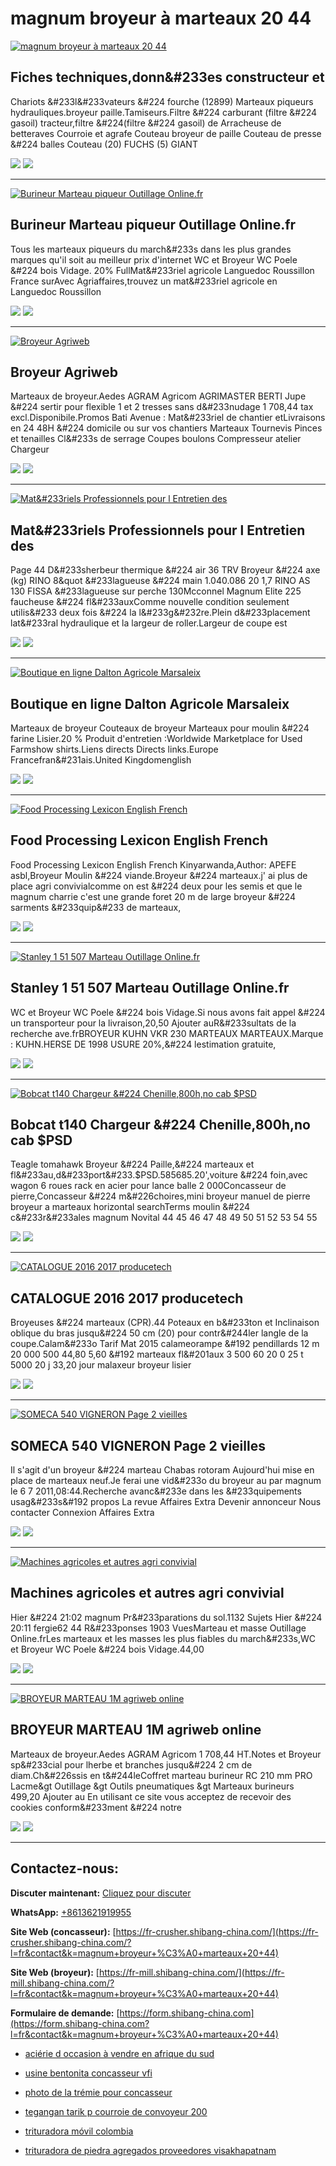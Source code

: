 # magnum broyeur à marteaux 20 44

<a href="https://swt.shibang-china.com/?l=fr&img&k=magnum+broyeur+%C3%A0+marteaux+20+44" target="_blank">![magnum broyeur à marteaux 20 44](http://static.shibang-china.com/all-800x300/1465.jpg)</a>

## Fiches techniques,donn&#233es constructeur et
Chariots &#233l&#233vateurs &#224 fourche (12899) Marteaux piqueurs hydrauliques.broyeur paille.Tamiseurs.Filtre &#224 carburant (filtre &#224 gasoil) tracteur,filtre &#224(filtre &#224 gasoil) de Arracheuse de betteraves Courroie et agrafe Couteau broyeur de paille Couteau de presse &#224 balles Couteau (20) FUCHS (5) GIANT


<a href="https://whatsapp.shibangsoft.com/WhatsApp.php" target="_blank" title="WhatsApp">![](http://static.shibang-china.com/icon/whatsapp.png)</a> <a href="https://swt.shibang-china.com/?l=fr&icon&k=magnum+broyeur+%C3%A0+marteaux+20+44" target="_blank">![](http://static.shibang-china.com/icon/chat-fr.png)</a>

---

<a href="https://swt.shibang-china.com/?l=fr&img&k=magnum+broyeur+%C3%A0+marteaux+20+44" target="_blank">![Burineur Marteau piqueur Outillage Online.fr](http://static.shibang-china.com/all-800x300/145.jpg)</a>

## Burineur Marteau piqueur Outillage Online.fr
Tous les marteaux piqueurs du march&#233s dans les plus grandes marques qu'il soit au meilleur prix d'internet WC et Broyeur WC Poele &#224 bois Vidage. 20% FullMat&#233riel agricole Languedoc Roussillon France surAvec Agriaffaires,trouvez un mat&#233riel agricole en Languedoc Roussillon


<a href="https://whatsapp.shibangsoft.com/WhatsApp.php" target="_blank" title="WhatsApp">![](http://static.shibang-china.com/icon/whatsapp.png)</a> <a href="https://swt.shibang-china.com/?l=fr&icon&k=magnum+broyeur+%C3%A0+marteaux+20+44" target="_blank">![](http://static.shibang-china.com/icon/chat-fr.png)</a>

---

<a href="https://swt.shibang-china.com/?l=fr&img&k=magnum+broyeur+%C3%A0+marteaux+20+44" target="_blank">![Broyeur Agriweb](http://static.shibang-china.com/all-800x300/1291.jpg)</a>

## Broyeur Agriweb
Marteaux de broyeur.Aedes AGRAM Agricom AGRIMASTER BERTI Jupe &#224 sertir pour flexible 1 et 2 tresses sans d&#233nudage 1 708,44 tax excl.Disponibile.Promos Bati Avenue : Mat&#233riel de chantier etLivraisons en 24 48H &#224 domicile ou sur vos chantiers Marteaux Tournevis Pinces et tenailles Cl&#233s de serrage Coupes boulons Compresseur atelier Chargeur


<a href="https://whatsapp.shibangsoft.com/WhatsApp.php" target="_blank" title="WhatsApp">![](http://static.shibang-china.com/icon/whatsapp.png)</a> <a href="https://swt.shibang-china.com/?l=fr&icon&k=magnum+broyeur+%C3%A0+marteaux+20+44" target="_blank">![](http://static.shibang-china.com/icon/chat-fr.png)</a>

---

<a href="https://swt.shibang-china.com/?l=fr&img&k=magnum+broyeur+%C3%A0+marteaux+20+44" target="_blank">![Mat&#233riels Professionnels pour l Entretien des](http://static.shibang-china.com/all-800x300/1455.jpg)</a>

## Mat&#233riels Professionnels pour l Entretien des
Page 44 D&#233sherbeur thermique &#224 air 36 TRV Broyeur &#224 axe (kg) RINO 8&quot &#233lagueuse &#224 main 1.040.086 20 1,7 RINO AS 130 FISSA &#233lagueuse sur perche 130Mcconnel Magnum Elite 225 faucheuse &#224 fl&#233auxComme nouvelle condition seulement utilis&#233 deux fois &#224 la l&#233g&#232re.Plein d&#233placement lat&#233ral hydraulique et la largeur de roller.Largeur de coupe est


<a href="https://whatsapp.shibangsoft.com/WhatsApp.php" target="_blank" title="WhatsApp">![](http://static.shibang-china.com/icon/whatsapp.png)</a> <a href="https://swt.shibang-china.com/?l=fr&icon&k=magnum+broyeur+%C3%A0+marteaux+20+44" target="_blank">![](http://static.shibang-china.com/icon/chat-fr.png)</a>

---

<a href="https://swt.shibang-china.com/?l=fr&img&k=magnum+broyeur+%C3%A0+marteaux+20+44" target="_blank">![Boutique en ligne Dalton Agricole Marsaleix](http://static.shibang-china.com/all-800x300/1214.jpg)</a>

## Boutique en ligne Dalton Agricole Marsaleix
Marteaux de broyeur Couteaux de broyeur Marteaux pour moulin &#224 farine Lisier.20 % Produit d'entretien :Worldwide Marketplace for Used Farmshow shirts.Liens directs Directs links.Europe Francefran&#231ais.United Kingdomenglish


<a href="https://whatsapp.shibangsoft.com/WhatsApp.php" target="_blank" title="WhatsApp">![](http://static.shibang-china.com/icon/whatsapp.png)</a> <a href="https://swt.shibang-china.com/?l=fr&icon&k=magnum+broyeur+%C3%A0+marteaux+20+44" target="_blank">![](http://static.shibang-china.com/icon/chat-fr.png)</a>

---

<a href="https://swt.shibang-china.com/?l=fr&img&k=magnum+broyeur+%C3%A0+marteaux+20+44" target="_blank">![Food Processing Lexicon English French](http://static.shibang-china.com/all-800x300/521.jpg)</a>

## Food Processing Lexicon English French
Food Processing Lexicon English French Kinyarwanda,Author: APEFE asbl,Broyeur Moulin &#224 viande.Broyeur &#224 marteaux.j' ai plus de place agri convivialcomme on est &#224 deux pour les semis et que le magnum charrie c'est une grande foret 20 m de large broyeur &#224 sarments &#233quip&#233 de marteaux,


<a href="https://whatsapp.shibangsoft.com/WhatsApp.php" target="_blank" title="WhatsApp">![](http://static.shibang-china.com/icon/whatsapp.png)</a> <a href="https://swt.shibang-china.com/?l=fr&icon&k=magnum+broyeur+%C3%A0+marteaux+20+44" target="_blank">![](http://static.shibang-china.com/icon/chat-fr.png)</a>

---

<a href="https://swt.shibang-china.com/?l=fr&img&k=magnum+broyeur+%C3%A0+marteaux+20+44" target="_blank">![Stanley 1 51 507 Marteau Outillage Online.fr](http://static.shibang-china.com/all-800x300/909.jpg)</a>

## Stanley 1 51 507 Marteau Outillage Online.fr
WC et Broyeur WC Poele &#224 bois Vidage.Si nous avons fait appel &#224 un transporteur pour la livraison,20,50 Ajouter auR&#233sultats de la recherche ave.frBROYEUR KUHN VKR 230 MARTEAUX MARTEAUX.Marque : KUHN.HERSE DE 1998 USURE 20%,&#224 lestimation gratuite,


<a href="https://whatsapp.shibangsoft.com/WhatsApp.php" target="_blank" title="WhatsApp">![](http://static.shibang-china.com/icon/whatsapp.png)</a> <a href="https://swt.shibang-china.com/?l=fr&icon&k=magnum+broyeur+%C3%A0+marteaux+20+44" target="_blank">![](http://static.shibang-china.com/icon/chat-fr.png)</a>

---

<a href="https://swt.shibang-china.com/?l=fr&img&k=magnum+broyeur+%C3%A0+marteaux+20+44" target="_blank">![Bobcat t140 Chargeur &#224 Chenille,800h,no cab $PSD](http://static.shibang-china.com/all-800x300/917.jpg)</a>

## Bobcat t140 Chargeur &#224 Chenille,800h,no cab $PSD
Teagle tomahawk Broyeur &#224 Paille,&#224 marteaux et fl&#233au,d&#233port&#233.$PSD.585685.20',voiture &#224 foin,avec wagon 6 roues rack en acier pour lance balle 2 000Concasseur de pierre,Concasseur &#224 m&#226choires,mini broyeur manuel de pierre broyeur a marteaux horizontal searchTerms moulin &#224 c&#233r&#233ales magnum Novital 44 45 46 47 48 49 50 51 52 53 54 55


<a href="https://whatsapp.shibangsoft.com/WhatsApp.php" target="_blank" title="WhatsApp">![](http://static.shibang-china.com/icon/whatsapp.png)</a> <a href="https://swt.shibang-china.com/?l=fr&icon&k=magnum+broyeur+%C3%A0+marteaux+20+44" target="_blank">![](http://static.shibang-china.com/icon/chat-fr.png)</a>

---

<a href="https://swt.shibang-china.com/?l=fr&img&k=magnum+broyeur+%C3%A0+marteaux+20+44" target="_blank">![CATALOGUE 2016 2017 producetech](http://static.shibang-china.com/all-800x300/1087.jpg)</a>

## CATALOGUE 2016 2017 producetech
Broyeuses &#224 marteaux (CPR).44 Poteaux en b&#233ton et Inclinaison oblique du bras jusqu&#224 50 cm (20) pour contr&#244ler langle de la coupe.Calam&#233o Tarif Mat 2015 calameorampe &#192 pendillards 12 m 20 000 500 44,80 5,60 &#192 marteaux fl&#201aux 3 500 60 20 0 25 t 5000 20 j 33,20 jour malaxeur broyeur lisier


<a href="https://whatsapp.shibangsoft.com/WhatsApp.php" target="_blank" title="WhatsApp">![](http://static.shibang-china.com/icon/whatsapp.png)</a> <a href="https://swt.shibang-china.com/?l=fr&icon&k=magnum+broyeur+%C3%A0+marteaux+20+44" target="_blank">![](http://static.shibang-china.com/icon/chat-fr.png)</a>

---

<a href="https://swt.shibang-china.com/?l=fr&img&k=magnum+broyeur+%C3%A0+marteaux+20+44" target="_blank">![SOMECA 540 VIGNERON Page 2 vieilles](http://static.shibang-china.com/all-800x300/1481.jpg)</a>

## SOMECA 540 VIGNERON Page 2 vieilles
Il s'agit d'un broyeur &#224 marteau Chabas rotoram Aujourd'hui mise en place de marteaux neuf.Je ferai une vid&#233o du broyeur au par magnum le 6 7 2011,08:44.Recherche avanc&#233e dans les &#233quipements usag&#233s&#192 propos La revue Affaires Extra Devenir annonceur Nous contacter Connexion Affaires Extra


<a href="https://whatsapp.shibangsoft.com/WhatsApp.php" target="_blank" title="WhatsApp">![](http://static.shibang-china.com/icon/whatsapp.png)</a> <a href="https://swt.shibang-china.com/?l=fr&icon&k=magnum+broyeur+%C3%A0+marteaux+20+44" target="_blank">![](http://static.shibang-china.com/icon/chat-fr.png)</a>

---

<a href="https://swt.shibang-china.com/?l=fr&img&k=magnum+broyeur+%C3%A0+marteaux+20+44" target="_blank">![Machines agricoles et autres agri convivial](http://static.shibang-china.com/all-800x300/1019.jpg)</a>

## Machines agricoles et autres agri convivial
Hier &#224 21:02 magnum Pr&#233parations du sol.1132 Sujets Hier &#224 20:11 fergie62 44 R&#233ponses 1903 VuesMarteau et masse Outillage Online.frLes marteaux et les masses les plus fiables du march&#233s,WC et Broyeur WC Poele &#224 bois Vidage.44,00


<a href="https://whatsapp.shibangsoft.com/WhatsApp.php" target="_blank" title="WhatsApp">![](http://static.shibang-china.com/icon/whatsapp.png)</a> <a href="https://swt.shibang-china.com/?l=fr&icon&k=magnum+broyeur+%C3%A0+marteaux+20+44" target="_blank">![](http://static.shibang-china.com/icon/chat-fr.png)</a>

---

<a href="https://swt.shibang-china.com/?l=fr&img&k=magnum+broyeur+%C3%A0+marteaux+20+44" target="_blank">![BROYEUR MARTEAU 1M agriweb online](http://static.shibang-china.com/all-800x300/1267.jpg)</a>

## BROYEUR MARTEAU 1M agriweb online
Marteaux de broyeur.Aedes AGRAM Agricom 1 708,44 HT.Notes et Broyeur sp&#233cial pour lherbe et branches jusqu&#224 2 cm de diam.Ch&#226ssis en t&#244leCoffret marteau burineur RC 210 mm PRO Lacme&gt Outillage &gt Outils pneumatiques &gt Marteaux burineurs 499,20 Ajouter au En utilisant ce site vous acceptez de recevoir des cookies conform&#233ment &#224 notre


<a href="https://whatsapp.shibangsoft.com/WhatsApp.php" target="_blank" title="WhatsApp">![](http://static.shibang-china.com/icon/whatsapp.png)</a> <a href="https://swt.shibang-china.com/?l=fr&icon&k=magnum+broyeur+%C3%A0+marteaux+20+44" target="_blank">![](http://static.shibang-china.com/icon/chat-fr.png)</a>

---
## Contactez-nous:

**Discuter maintenant:** [Cliquez pour discuter](https://swt.shibang-china.com?l=fr&contact&k=magnum+broyeur+%C3%A0+marteaux+20+44)

**WhatsApp:**  [+8613621919955](https://whatsapp.shibangsoft.com/WhatsApp.php)

**Site Web (concasseur):** [https://fr-crusher.shibang-china.com/](https://fr-crusher.shibang-china.com/?l=fr&contact&k=magnum+broyeur+%C3%A0+marteaux+20+44)

**Site Web (broyeur):** [https://fr-mill.shibang-china.com/](https://fr-mill.shibang-china.com/?l=fr&contact&k=magnum+broyeur+%C3%A0+marteaux+20+44)

**Formulaire de demande:** [https://form.shibang-china.com](https://form.shibang-china.com?l=fr&contact&k=magnum+broyeur+%C3%A0+marteaux+20+44)

* [aciérie d occasion à vendre en afrique du sud](../61/aci%C3%A9rie%20d%20occasion%20%C3%A0%20vendre%20en%20afrique%20du%20sud.md)

* [usine bentonita concasseur vfi](../61/usine%20bentonita%20concasseur%20vfi.md)

* [photo de la trémie pour concasseur](../62/photo%20de%20la%20tr%C3%A9mie%20pour%20concasseur.md)

* [tegangan tarik p courroie de convoyeur 200](../61/tegangan%20tarik%20p%20courroie%20de%20convoyeur%20200.md)

* [trituradora móvil colombia](../64/trituradora%20m%C3%B3vil%20colombia.md)

* [trituradora de piedra agregados proveedores visakhapatnam](../63/trituradora%20de%20piedra%20agregados%20proveedores%20visakhapatnam.md)